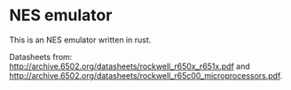 # NES emulator

This is an NES emulator written in rust.

Datasheets from: <http://archive.6502.org/datasheets/rockwell_r650x_r651x.pdf> and 
<http://archive.6502.org/datasheets/rockwell_r65c00_microprocessors.pdf>.
